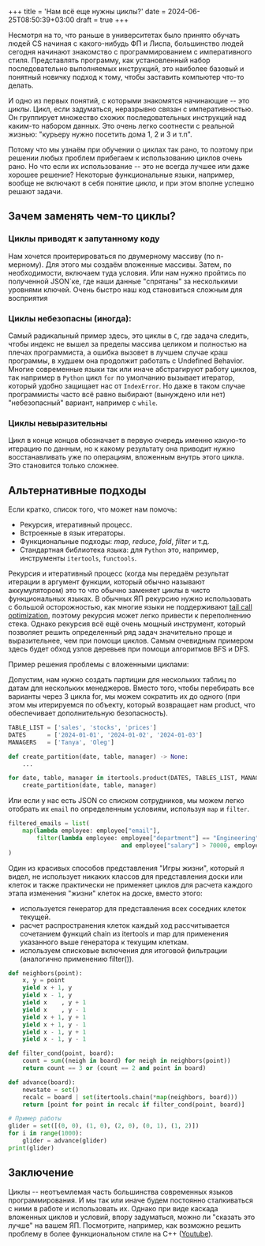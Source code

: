 +++
title = 'Нам всё еще нужны циклы?'
date = 2024-06-25T08:50:39+03:00
draft = true
+++

Несмотря на то, что раньше в университетах было принято обучать людей CS начиная с какого-нибудь ФП и Лиспа,
большинство людей сегодня начинают знакомство с программированием с императивного стиля.
Представлять программу, как установленный набор последовательно выполняемых инструкций, это
наиболее базовый и понятный новичку подход к тому, чтобы заставить компьютер что-то делать.

И одно из первых понятий, с которыми знакомятся начинающие -- это _циклы_.
Цикл, если задуматься, неразрывно связан с императивностью. Он группирует множество схожих последовательных инструкций
над каким-то набором данных. Это очень легко соотнести с реальной жизнью: "курьеру нужно посетить дома 1, 2 и 3 и т.п".

Потому что мы узнаём при обучении о циклах так рано, то поэтому при решении любых проблем 
прибегаем к использованию циклов очень рано.
Но что если их использование -- это не всегда лучшее или даже хорошее решение?
Некоторые функциональные языки, например, вообще не включают в себя понятие _цикла_, и при этом вполне успешно решают
задачи.

## Зачем заменять чем-то циклы?

### Циклы приводят к запутанному коду

Нам хочется проитерироваться по двумерному массиву (по n-мерному). Для этого мы создаём вложенные массивы.
Затем, по необходимости, включаем туда условия.
Или нам нужно пройтись по полученной JSON`ке, где наши данные "спрятаны" за несколькими уровнями ключей.
Очень быстро наш код становиться сложным для восприятия

### Циклы небезопасны (иногда):

Самый радикальный пример здесь, это циклы в `C`, где задача следить, чтобы индекс не вышел за пределы массива
целиком и полностью на плечах программиста, а ошибка вызовет в лучшем случае краш программы, в худшем она продолжит работать с Undefined Behavior.
Многие современные языки так или иначе абстрагируют работу циклов, так например в `Python` цикл `for` по умолчанию вызывает итератор, 
который удобно защищает нас от `IndexError`. Но даже в таком случае программисты часто всё равно выбирают (вынуждено или нет) "небезопасный" вариант, например с `while`.

### Циклы невыразительны

Цикл в конце концов обозначает в первую очередь именню какую-то итерацию по данным, но к какому результату она приводит
нужно восстанавливать уже по операциям, вложенным внутрь этого цикла. Это становится только сложнее.

## Альтернативные подходы

Если кратко, список того, что может нам помочь:

- Рекурсия, итеративный процесс.
- Встроенные в язык итераторы.
- Функциональные подходы: _map_, _reduce_, _fold_, _filter_ и т.д.
- Стандартная библиотека языка: для `Python` это, например, инструменты `itertools`, `functools`.

Рекурсия и итеративный процесс (когда мы передаём результат итерации в аргумент функции, который обычно называют аккyмулятором)
это то что обычно заменяет циклы в чисто функциональных языках.
В обычных ЯП рекурсию нужно использовать с большой осторожностью, как многие языки не поддерживают [tail call optimization](https://en.wikipedia.org/wiki/Tail_call),
поэтому рекурсия может легко привести к переполнению стека.
Однако рекурсия всё ещё очень мощный инструмент, который позволяет решить определенный ряд задач значительно проще и выразительнее, чем при помощи циклов.
Самым очевидным примером здесь будет обход узлов деревьев при помощи алгоритмов BFS и DFS.

Пример решения проблемы с вложенными циклами: 

Допустим, нам нужно создать партиции для нескольких таблиц по датам для нескольких менеджеров.
Вместо того, чтобы перебирать все варианты через 3 цикла for, мы можем сократить их до одного (при этом мы итерируемся по объекту, который возвращает нам product, что обеспечивает дополнительную безопасность).

```python
TABLE_LIST = ['sales', 'stocks', 'prices']
DATES      = ['2024-01-01', '2024-01-02', '2024-01-03']
MANAGERS   = ['Tanya', 'Oleg']

def create_partition(date, table, manager) -> None: 
    ...

for date, table, manager in itertools.product(DATES, TABLES_LIST, MANAGERS):
    create_partition(date, table, manager) 
```

Или если у нас есть JSON со списком сотрудников, мы можем легко отобрать их `email` по определенным условиям, используя `map` и `filter`.
```py
filtered_emails = list(
    map(lambda employee: employee["email"], 
        filter(lambda employee: employee["department"] == "Engineering" 
                                and employee["salary"] > 70000, employees))
)
```

Один из красивых способов представления "Игры жизни", 
который я видел, не использует никаких классов для представления доски или клеток 
и также практически не применяет циклов для расчета каждого этапа изменения "жизни" клеток на доске, вместо этого:

- используется генератор для представления всех соседних клеток текущей.
- расчет распространения клеток каждый ход рассчитывается сочетанием функций chain из itertools и map для применения указанного выше генератора к текущим клеткам.
- используем списковые включения для итоговой фильтрации (аналогично применению filter()).

```py
def neighbors(point):
    x, y = point
    yield x + 1, y
    yield x - 1, y
    yield x    , y + 1
    yield x    , y - 1
    yield x + 1, y + 1
    yield x + 1, y - 1
    yield x - 1, y + 1
    yield x - 1, y - 1

def filter_cond(point, board):
    count = sum((neigh in board) for neigh in neighbors(point))
    return count == 3 or (count == 2 and point in board)

def advance(board):
    newstate = set()
    recalc = board | set(itertools.chain(*map(neighbors, board)))
    return [point for point in recalc if filter_cond(point, board)] 

# Пример работы
glider = set([(0, 0), (1, 0), (2, 0), (0, 1), (1, 2)])
for i in range(1000):
    glider = advance(glider)
print(glider)
```

## Заключение 

Циклы -- неотъемлемая часть большинства современных языков программирования.
И мы так или иначе будем постоянно сталкиваться с ними в работе и использовать их.
Однако при виде каскада вложенных циклов и условий, впору задуматься, можно ли "сказать это лучше" на вашем ЯП.
Посмотрите, например, как возможно решить проблему в более функциональном стиле на C++ ([Youtube](https://www.youtube.com/watch?v=fsIfQqRjc1U&t=361s)).
